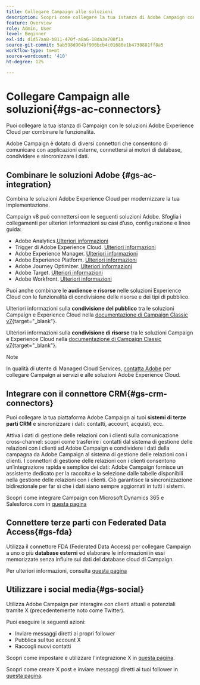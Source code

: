 ```yaml
---
title: Collegare Campaign alle soluzioni
description: Scopri come collegare la tua istanza di Adobe Campaign con le soluzioni di Experience Cloud.
feature: Overview
role: Admin, User
level: Beginner
exl-id: d1d57aa8-b811-470f-a8a6-18da3a700f1a
source-git-commit: 5ab598d904bf900bcb4c01680e1b4730881ff8a5
workflow-type: tm+mt
source-wordcount: '410'
ht-degree: 12%

---
```


# Collegare Campaign alle soluzioni{#gs-ac-connectors}

Puoi collegare la tua istanza di Campaign con le soluzioni Adobe Experience Cloud per combinare le funzionalità.

Adobe Campaign è dotato di diversi connettori che consentono di comunicare con applicazioni esterne, connettersi ai motori di database, condividere e sincronizzare i dati.

## Combinare le soluzioni Adobe {#gs-ac-integration}

Combina le soluzioni Adobe Experience Cloud per modernizzare la tua implementazione.

Campaign v8 può connettersi con le seguenti soluzioni Adobe. Sfoglia i collegamenti per ulteriori informazioni su casi d’uso, configurazione e linee guida:

* Adobe Analytics.[Ulteriori informazioni](../connect/ac-aa.md)
* Trigger di Adobe Experience Cloud. [Ulteriori informazioni](../connect/ac-triggers.md)
* Adobe Experience Manager. [Ulteriori informazioni](../connect/ac-aem.md)
* Adobe Experience Platform. [Ulteriori informazioni](../connect/ac-aep.md)
* Adobe Journey Optimizer. [Ulteriori informazioni](../connect/ac-ajo.md)
* Adobe Target. [Ulteriori informazioni](../connect/ac-at.md)
* Adobe Workfront. [Ulteriori informazioni](../connect/ac-workfront.md)

Puoi anche combinare le **audience** e **risorse** nelle soluzioni Experience Cloud con le funzionalità di condivisione delle risorse e dei tipi di pubblico.

Ulteriori informazioni sulla **condivisione del pubblico** tra le soluzioni Campaign e Experience Cloud nella [documentazione di Campaign Classic v7](https://experienceleague.adobe.com/docs/campaign-classic/using/integrating-with-adobe-experience-cloud/audience-sharing/sharing-audiences-with-adobe-experience-cloud.html?lang=it#integrating-with-adobe-experience-cloud){target="_blank"}.

Ulteriori informazioni sulla **condivisione di risorse** tra le soluzioni Campaign e Experience Cloud nella [documentazione di Campaign Classic v7](https://experienceleague.adobe.com/docs/campaign-classic/using/integrating-with-adobe-experience-cloud/asset-sharing/sharing-assets-with-adobe-experience-cloud.html?lang=it#integrating-with-adobe-experience-cloud){target="_blank"}.

>[!NOTE]
>
>In qualità di utente di Managed Cloud Services, [contatta Adobe](../start/campaign-faq.md#support) per collegare Campaign ai servizi e alle soluzioni Adobe Experience Cloud.


## Integrare con il connettore CRM{#gs-crm-connectors}

Puoi collegare la tua piattaforma Adobe Campaign ai tuoi **sistemi di terze parti CRM** e sincronizzare i dati: contatti, account, acquisti, ecc.

Attiva i dati di gestione delle relazioni con i clienti sulla comunicazione cross-channel: scopri come trasferire i contatti dal sistema di gestione delle relazioni con i clienti ad Adobe Campaign e condividere i dati della campagna da Adobe Campaign al sistema di gestione delle relazioni con i clienti.
I connettori di gestione delle relazioni con i clienti consentono un’integrazione rapida e semplice dei dati: Adobe Campaign fornisce un assistente dedicato per la raccolta e la selezione dalle tabelle disponibili nella gestione delle relazioni con i clienti. Ciò garantisce la sincronizzazione bidirezionale per far sì che i dati siano sempre aggiornati in tutti i sistemi.

Scopri come integrare Campaign con Microsoft Dynamics 365 e Salesforce.com in [questa pagina](crm.md)

## Connettere terze parti con Federated Data Access{#gs-fda}

Utilizza il connettore FDA (Federated Data Access) per collegare Campaign a uno o più **database esterni** ed elaborare le informazioni in essi memorizzate senza influire sui dati del database cloud di Campaign.

Per ulteriori informazioni, consulta [questa pagina](fda.md)

## Utilizzare i social media{#gs-social}

Utilizza Adobe Campaign per interagire con clienti attuali e potenziali tramite X (precedentemente noto come Twitter).

Puoi eseguire le seguenti azioni:

* Inviare messaggi diretti ai propri follower
* Pubblica sul tuo account X
* Raccogli nuovi contatti

Scopri come impostare e utilizzare l&#39;integrazione X in [questa pagina](../connect/ac-tw.md).

Scopri come creare X post e inviare messaggi diretti ai tuoi follower in [questa pagina](../send/twitter.md).

